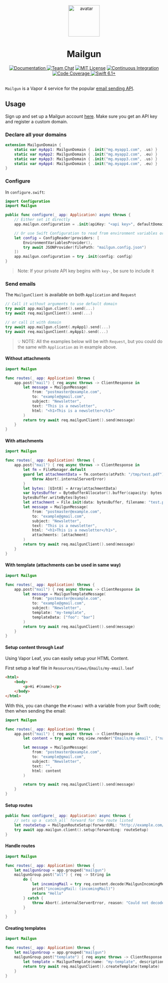<div align="center">
    <img src="https://avatars.githubusercontent.com/u/26165732?s=200&v=4" width="100" height="100" alt="avatar">
    <h1>Mailgun</h1>
    <a href="https://swiftpackageindex.com/vapor-community/mailgun/documentation">
        <img src="https://design.vapor.codes/images/readthedocs.svg" alt="Documentation">
    </a>
    <a href="https://discord.gg/vapor"><img src="https://design.vapor.codes/images/discordchat.svg" alt="Team Chat"></a>
    <a href="LICENSE"><img src="https://design.vapor.codes/images/mitlicense.svg" alt="MIT License"></a>
    <a href="https://github.com/vapor-community/mailgun/actions/workflows/test.yml">
        <img src="https://img.shields.io/github/actions/workflow/status/vapor-community/mailgun/test.yml?event=push&style=plastic&logo=github&label=tests&logoColor=%23ccc" alt="Continuous Integration">
    </a>
    <a href="https://codecov.io/github/vapor-community/mailgun">
        <img src="https://img.shields.io/codecov/c/github/vapor-community/mailgun?style=plastic&logo=codecov&label=codecov" alt="Code Coverage">
    </a>
    <a href="https://swift.org">
        <img src="https://design.vapor.codes/images/swift61up.svg" alt="Swift 6.1+">
    </a>
</div>
<br>

`Mailgun` is a Vapor 4 service for the popular [email sending API](https://www.mailgun.com/).

## Usage

Sign up and set up a Mailgun account [here](https://www.mailgun.com/).
Make sure you get an API key and register a custom domain.

### Declare all your domains
```swift
extension MailgunDomain {
    static var myApp1: MailgunDomain { .init("mg.myapp1.com", .us) }
    static var myApp2: MailgunDomain { .init("mg.myapp2.com", .eu) }
    static var myApp3: MailgunDomain { .init("mg.myapp3.com", .us) }
    static var myApp4: MailgunDomain { .init("mg.myapp4.com", .eu) }
}
```

### Configure

In `configure.swift`:

```swift
import Configuration
import Mailgun

public func configure(_ app: Application) async throws {
    // Either set it directly
    app.mailgun.configuration = .init(apiKey: "<api key>", defaultDomain: .myApp1)

    // Or use Swift Configuration to read from environment variables or config files
    let config = ConfigReader(providers: [
        EnvironmentVariablesProvider(),
        try await JSONProvider(filePath: "mailgun.config.json")
    ])
    app.mailgun.configuration = try .init(config: config)
}
```

> Note: If your private API key begins with `key-`, be sure to include it

### Send emails

The `MailgunClient` is available on both `Application` and `Request`

```swift
// Call it without arguments to use default domain
try await app.mailgun.client().send(...)
try await req.mailgunClient().send(...)

// or call it with domain
try await app.mailgun.client(.myApp1).send(...)
try await req.mailgunClient(.myApp1).send(...)
```

> 💡 NOTE: All the examples below will be with `Request`, but you could do the same with `Application` as in example above.

#### Without attachments

```swift
import Mailgun

func routes(_ app: Application) throws {
    app.post("mail") { req async throws -> ClientResponse in
        let message = MailgunMessage(
            from: "postmaster@example.com",
            to: "example@gmail.com",
            subject: "Newsletter",
            text: "This is a newsletter",
            html: "<h1>This is a newsletter</h1>"
        )
        return try await req.mailgunClient().send(message)
    }
}
```

#### With attachments
```swift
import Mailgun

func routes(_ app: Application) throws {
    app.post("mail") { req async throws -> ClientResponse in
        let fm = FileManager.default
        guard let attachmentData = fm.contents(atPath: "/tmp/test.pdf") else {
            throw Abort(.internalServerError)
        }
        let bytes: [UInt8] = Array(attachmentData)
        var bytesBuffer = ByteBufferAllocator().buffer(capacity: bytes.count)
        bytesBuffer.writeBytes(bytes)
        let attachment = File.init(data: bytesBuffer, filename: "test.pdf")
        let message = MailgunMessage(
            from: "postmaster@example.com",
            to: "example@gmail.com",
            subject: "Newsletter",
            text: "This is a newsletter",
            html: "<h1>This is a newsletter</h1>",
            attachments: [attachment]
        )
        return try await req.mailgunClient().send(message)
    }
}
```

#### With template (attachments can be used in same way)
```swift
import Mailgun

func routes(_ app: Application) throws {
    app.post("mail") { req async throws -> ClientResponse in
        let message = MailgunTemplateMessage(
            from: "postmaster@example.com",
            to: "example@gmail.com",
            subject: "Newsletter",
            template: "my-template",
            templateData: ["foo": "bar"]
        )
        return try await req.mailgunClient().send(message)
    }
}
```

#### Setup content through Leaf

Using Vapor Leaf, you can easily setup your HTML Content.

First setup a leaf file in `Resources/Views/Emails/my-email.leaf`

```html
<html>
    <body>
        <p>Hi #(name)</p>
    </body>
</html>
```

With this, you can change the `#(name)` with a variable from your Swift code; then when sending the email:

```swift
import Mailgun

func routes(_ app: Application) throws {
    app.post("mail") { req async throws -> ClientResponse in
        let content = try await req.view.render("Emails/my-email", ["name": "Bob"])

        let message = MailgunMessage(
            from: "postmaster@example.com",
            to: "example@gmail.com",
            subject: "Newsletter",
            text: "",
            html: content
        )

        return try await req.mailgunClient().send(message)
    }
}
```

#### Setup routes
```swift
public func configure(_ app: Application) async throws {
    // sets up a `catch_all` forward for the route listed
    let routeSetup = MailgunRouteSetup(forwardURL: "http://example.com/mailgun/all", description: "A route for all emails")
    try await app.mailgun.client().setup(forwarding: routeSetup)
}
```

#### Handle routes
```swift
import Mailgun

func routes(_ app: Application) throws {
    let mailgunGroup = app.grouped("mailgun")
    mailgunGroup.post("all") { req -> String in
        do {
            let incomingMail = try req.content.decode(MailgunIncomingMessage.self)
            print("incomingMail: (incomingMail)")
            return "Hello"
        } catch {
            throw Abort(.internalServerError, reason: "Could not decode incoming message")
        }
    }
}
```

#### Creating templates
```swift
import Mailgun

func routes(_ app: Application) throws {
    let mailgunGroup = app.grouped("mailgun")
    mailgunGroup.post("template") { req async throws -> ClientResponse in
        let template = MailgunTemplate(name: "my-template", description: "api created :)", template: "<h1>Hello {{ name }}</h1>")
        return try await req.mailgunClient().createTemplate(template)
    }
}
```
